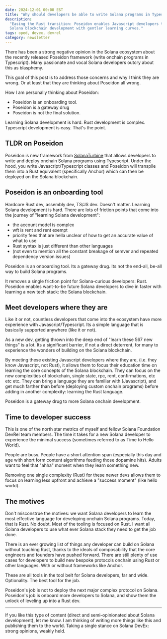 ```yaml
---
date: 2024-12-01 00:00 EST
title: "Why should developers be able to write Solana programs in Typescript?"
description:
  "Easing the Rust transition: Poseidon enables Javascript developers to explore
  Solana blockchain development with gentler learning curves."
tags: oped, devex, devrel
category: newsletter
---
```


There has been a strong negative opinion in the Solana ecosystem about the
recently released Poseidon framework (write onchain programs in Typescript).
Many passionate and vocal Solana developers outcry about this as blasphemy.

This goal of this post is to address those concerns and why I think they are
wrong. Or at least that they are thinking about Poseidon all wrong.

How I am personally thinking about Poseidon:

- Poseidon is an onboarding tool.
- Poseidon is a gateway drug
- Poseidon is not the final solution.

Learning Solana development is hard. Rust development is complex. Typescript
development is easy. That's the point.

## TLDR on Poseidon

Poseidon is new framework from
[SolanaTurbine](https://x.com/solanaturbine/status/1862567620244918662) that
allows developers to write and deploy onchain Solana programs using Typescript.
Under the hood, you write Javascript/Typescript classes and Poseidon will
transpile them into a Rust equivalent (specifically Anchor) which can then be
deployed on the Solana blockchain.

## Poseidon is an onboarding tool

Hardcore Rust dev, assembly dev, TS/JS dev. Doesn't matter. Learning Solana
development is hard. There are lots of friction points that come into the
journey of "learning Solana development":

- the account model is complex
- wft is rent and rent exempt
- priority fees that are hella unclear of how to get an accurate value of what
  to use
- Rust syntax is just different than other languages
- (not even to mention all the constant breakage of semver and repeated
  dependency version issues)

Poseidon is an onboarding tool. Its a gateway drug. Its not the end-all, be-all
way to build Solana programs.

It removes a single friction point for Solana-curious developers: Rust. Poseidon
enables want-to-be future Solana developers to dive in faster with learning a
new tech stack: the Solana blockchain.

## Meet developers where they are

Like it or not, countless developers that come into the ecosystem have more
experience with Javascript/Typescript. Its a simple language that is basically
supported anywhere (like it or not).

As a new dev, getting thrown into the deep end of "learn these 567 new things"
is a lot. Its a significant barrier, if not a direct deterrent, for many to
experience the wonders of building on the Solana blockchain.

By meeting these existing Javascript developers where they are, (i.e. they know
Javascript, not Rust), it allows them to focus their education time on learning
the core concepts of the Solana blockchain. They can focus on the new
complexities of blockchain, single state, rpc, rent, confirmations, etc etc etc.
They can bring a language they are familiar with (Javascript), and get much
farther than before (deploying custom onchain programs) before adding in another
complexity: learning the Rust language.

Poseidon is a gateway drug to more Solana onchain development.

## Time to developer success

This is one of the north star metrics of myself and fellow Solana Foundation
DevRel team members. The time it takes for a new Solana developer to experience
the minimal success (sometimes referred to as Time to Hello World).

People are busy. People have a short attention span (especially this day and age
with short form content algorithms feeding those dopamine hits). Adults want to
feel that "ahha" moment when they learn something new.

Removing one single complexity (Rust) for these newer devs allows them to focus
on learning less upfront and achieve a "success moment" (like hello world).

## The motives

Don't misconstrue the motives: we want Solana developers to learn the most
effective language for developing onchain Solana programs. Today, that is Rust.
No doubt. Most of the tooling is focused on Rust. I want all Solana developers
to use what ever Solana stack they need to get the job done.

There is an ever growing list of things any developer can build on Solana
without touching Rust, thanks to the ideals of composability that the core
engineers and founders have pushed forward. There are still plenty of use cases
for developers to build new bespoke protocols onchain using Rust or other
languages. With or without frameworks like Anchor.

These are all tools in the tool belt for Solana developers, far and wide.
Optionality. The best tool for the job.

Poseidon's job is not to deploy the next major complex protocol on Solana.
Poseidon's job is onboard more developers to Solana, and show them the unlock of
leveling up into a Rust dev.

---

If you like this type of content (direct and semi-opinionated about Solana
development), let me know. I am thinking of writing more things like this and
publishing them to the world. Taking a single stance on Solana DevEx: strong
opinions, weakly held.
